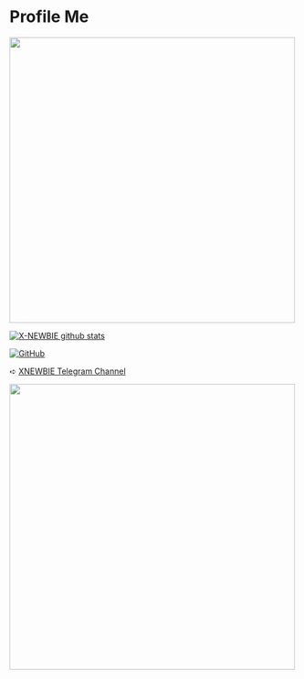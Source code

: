# Profile Me

<img align='centre' src='https://telegra.ph/file/4d8d9afc4be1a2b86d64e.mp4' width='500"'>

[![X-NEWBIE github stats](https://github-readme-stats.vercel.app/api?username=X-Newbie)](https://github.com/X-Newbie)

[![GitHub](https://img.shields.io/badge/dynamic/json?logo=github&label=GitHub+Followers&labelColor=282c34&color=181717&query=%24.data.totalSubs&url=https%3A%2F%2Fapi.spencerwoo.com%2Fsubstats%2F%3Fsource%3Dgithub%26queryKey%3DX-Newbie&longCache=true)](https://github.com/X-Newbie)

➪ [XNEWBIE Telegram Channel](https://t.me/XBOT_SUPPORT)


<img align='centre' src='https://telegra.ph/file/895ef39e6bb761a8c25ad.jpg' width='500"'>
